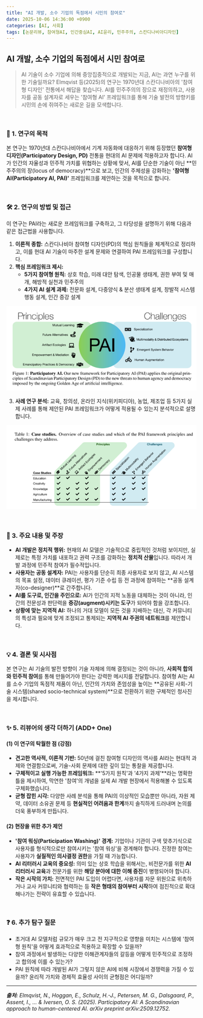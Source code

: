 ```yaml
---
title: "AI 개발, 소수 기업의 독점에서 시민의 참여로"
date: 2025-10-06 14:36:00 +0900
categories: [AI, 사회]
tags: [논문리뷰, 참여형AI, 인간중심AI, AI윤리, 민주주의, 스칸디나비아디자인]
---
```


## AI 개발, 소수 기업의 독점에서 시민 참여로

> AI 기술이 소수 기업에 의해 중앙집중적으로 개발되는 지금, AI는 과연 누구를 위한 기술일까요? Elmqvist 등(2025)의 연구는 1970년대 스칸디나비아의 '참여형 디자인' 전통에서 해답을 찾습니다. AI를 민주주의의 장으로 재정의하고, 사용자를 공동 설계자로 세우는 '참여형 AI' 프레임워크를 통해 기술 발전의 방향키를 시민의 손에 쥐여주는 새로운 길을 모색합니다.

<br>

### 🎯 1. 연구의 목적

본 연구는 1970년대 스칸디나비아에서 기계 자동화에 대응하기 위해 등장했던 **참여형 디자인(Participatory Design, PD)** 전통을 현대의 AI 문제에 적용하고자 합니다. AI가 인간의 자율성과 민주적 가치를 위협하는 상황에 맞서, AI를 단순한 기술이 아닌 **민주주의의 장(locus of democracy)**으로 보고, 인간의 주체성을 강화하는 **'참여형 AI(Participatory AI, PAI)'** 프레임워크를 제안하는 것을 목적으로 합니다.

<br>

### 🛠️ 2. 연구의 방법 및 접근

이 연구는 PAI라는 새로운 프레임워크를 구축하고, 그 타당성을 설명하기 위해 다음과 같은 접근법을 사용합니다.

1.  **이론적 종합:** 스칸디나비아 참여형 디자인(PD)의 핵심 원칙들을 체계적으로 정리하고, 이를 현대 AI 기술이 마주한 설계 문제와 연결하여 PAI 프레임워크를 구성합니다.
2.  **핵심 프레임워크 제시:**
    * **5가지 참여형 원칙:** 상호 학습, 미래 대안 탐색, 인공물 생태계, 권한 부여 및 매개, 해방적 실천과 민주주의
    * **4가지 AI 설계 과제:** 전문화 설계, 다중양식 & 분산 생태계 설계, 창발적 시스템 행동 설계, 인간 증강 설계

![이미지](/assets/Participatory-AI-1.png)

3.  **사례 연구 분석:** 교육, 창의성, 온라인 지식(위키피디아), 농업, 제조업 등 5가지 실제 사례를 통해 제안된 PAI 프레임워크가 어떻게 적용될 수 있는지 분석적으로 설명합니다.

![이미지](/assets/Participatory-AI-2.png)

<br>

### 🔑 3. 주요 내용 및 주장

* **AI 개발은 정치적 행위:** 현재의 AI 모델은 기술적으로 중립적인 것처럼 보이지만, 실제로는 특정 가치를 내포하고 권력 구조를 강화하는 **정치적 산물**입니다. 따라서 개발 과정에 민주적 참여가 필수적입니다.
* **사용자는 공동 설계자:** PAI는 사용자를 단순히 최종 사용자로 보지 않고, AI 시스템의 목표 설정, 데이터 큐레이션, 평가 기준 수립 등 전 과정에 참여하는 **공동 설계자(co-designer)**로 간주합니다.
* **AI를 도구로, 인간을 주인으로:** AI가 인간의 지적 노동을 대체하는 것이 아니라, 인간의 전문성과 판단력을 **증강(augment)시키는 도구**가 되어야 함을 강조합니다.
* **상황에 맞는 지역적 AI:** 하나의 거대 모델이 모든 것을 지배하는 대신, 각 커뮤니티의 특성과 필요에 맞게 조정되고 통제되는 **지역적 AI 주권의 네트워크**를 제안합니다.

<br>

### 💡 4. 결론 및 시사점

본 연구는 AI 기술의 발전 방향이 기술 자체에 의해 결정되는 것이 아니라, **사회적 합의와 민주적 참여**를 통해 만들어가야 한다는 강력한 메시지를 전달합니다. 참여형 AI는 AI를 소수 기업의 독점적 제품이 아닌, 인간의 가치와 존엄성을 높이는 **공유된 사회-기술 시스템(shared socio-technical system)**으로 전환하기 위한 구체적인 청사진을 제시합니다.

<br>

### ✨ 5. 리뷰어의 생각 더하기 (ADD+ One)

#### (1) 이 연구의 탁월한 점 (강점)
* **견고한 역사적, 이론적 기반:** 50년에 걸친 참여형 디자인의 역사를 AI라는 현대적 과제와 연결함으로써, 기술-사회 문제에 대한 깊이 있는 통찰을 제공합니다.
* **구체적이고 실행 가능한 프레임워크:** **'5가지 원칙'과 '4가지 과제'**라는 명확한 틀을 제시하여, 막연한 '참여'의 개념을 실제 AI 개발 현장에서 적용해볼 수 있도록 구체화했습니다.
* **균형 잡힌 시각:** 다양한 사례 분석을 통해 PAI의 이상적인 모습뿐만 아니라, 자원 제약, 데이터 소유권 문제 등 **현실적인 어려움과 한계**까지 솔직하게 드러내며 논의를 더욱 풍부하게 만듭니다.

#### (2) 현장을 위한 추가 제언
* **'참여 워싱(Participation Washing)' 경계:** 기업이나 기관이 구색 맞추기식으로 사용자를 형식적으로만 참여시키는 '참여 워싱'을 경계해야 합니다. 진정한 참여는 사용자가 **실질적인 의사결정 권한**을 가질 때 가능합니다.
* **AI 리터러시 교육의 중요성:** 의미 있는 상호 학습을 위해서는, 비전문가를 위한 **AI 리터러시 교육**과 전문가를 위한 **해당 분야에 대한 이해 증진**이 병행되어야 합니다.
* **작은 시작의 가치:** 전면적인 PAI 도입이 어렵다면, 사용자를 자문 위원으로 위촉하거나 교사 커뮤니티와 협력하는 등 **작은 형태의 참여부터 시작**하여 점진적으로 확대해나가는 전략이 유효할 수 있습니다.

<br>

### ❓ 6. 추가 탐구 질문

* 초거대 AI 모델처럼 규모가 매우 크고 전 지구적으로 영향을 미치는 시스템에 '참여형 원칙'을 어떻게 효과적으로 적용하고 확장할 수 있을까?
* 참여 과정에서 발생하는 다양한 이해관계자들의 갈등을 어떻게 민주적으로 조정하고 합의에 이를 수 있는가?
* PAI 원칙에 따라 개발된 AI가 그렇지 않은 AI에 비해 시장에서 경쟁력을 가질 수 있을까? 윤리적 가치와 경제적 효율성 사이의 균형점은 어디일까?

---

_**출처:** Elmqvist, N., Hoggan, E., Schulz, H.-J., Petersen, M. G., Dalsgaard, P., Assent, I., ... & Iversen, O. S. (2025). Participatory AI: A Scandinavian approach to human-centered AI. arXiv preprint arXiv:2509.12752._
